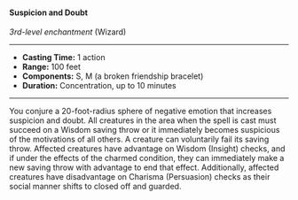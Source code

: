 #### Suspicion and Doubt
*3rd-level enchantment* (Wizard)
___
- **Casting Time:** 1 action
- **Range:** 100 feet
- **Components:** S, M (a broken friendship bracelet)
- **Duration:** Concentration, up to 10 minutes
---
You conjure a 20-foot-radius sphere of negative emotion that increases suspicion and doubt. All creatures in the area when the spell is cast must succeed on a Wisdom saving throw or it immediately becomes suspicious of the motivations of all others. A creature can voluntarily fail its saving throw. Affected creatures have advantage on Wisdom (Insight) checks, and if under the effects of the charmed condition, they can immediately make a new saving throw with advantage to end that effect. Additionally, affected creatures have disadvantage on Charisma (Persuasion) checks as their social manner shifts to closed off and guarded.


